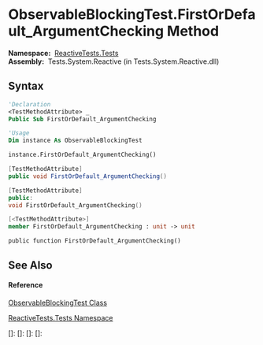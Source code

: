 # ObservableBlockingTest.FirstOrDefault\_ArgumentChecking Method

**Namespace:**  [ReactiveTests.Tests](ReactiveTests.Tests\ReactiveTests.Tests.md)  
**Assembly:**  Tests.System.Reactive (in Tests.System.Reactive.dll)

## Syntax

```vb
'Declaration
<TestMethodAttribute> _
Public Sub FirstOrDefault_ArgumentChecking
```

```vb
'Usage
Dim instance As ObservableBlockingTest

instance.FirstOrDefault_ArgumentChecking()
```

```csharp
[TestMethodAttribute]
public void FirstOrDefault_ArgumentChecking()
```

```c++
[TestMethodAttribute]
public:
void FirstOrDefault_ArgumentChecking()
```

```fsharp
[<TestMethodAttribute>]
member FirstOrDefault_ArgumentChecking : unit -> unit 
```

```jscript
public function FirstOrDefault_ArgumentChecking()
```

## See Also

#### Reference

[ObservableBlockingTest Class](ObservableBlockingTest\ObservableBlockingTest.md)

[ReactiveTests.Tests Namespace](ReactiveTests.Tests\ReactiveTests.Tests.md)

[]: 
[]: 
[]: 
[]: 